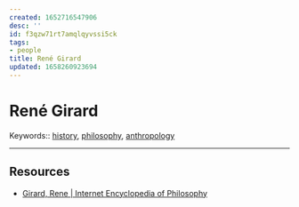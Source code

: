 ```yaml
---
created: 1652716547906
desc: ''
id: f3qzw71rt7amqlqyvssi5ck
tags:
- people
title: René Girard
updated: 1658260923694
---
```

   
# René Girard   
   
Keywords:: [history](../../topics/history.md), [philosophy](../../topics/philosophy.md), [anthropology](../../topics/anthropology.md)   
   
   
---   
   
## Resources   
   
   
- [Girard, Rene | Internet Encyclopedia of Philosophy](https://iep.utm.edu/girard/)
